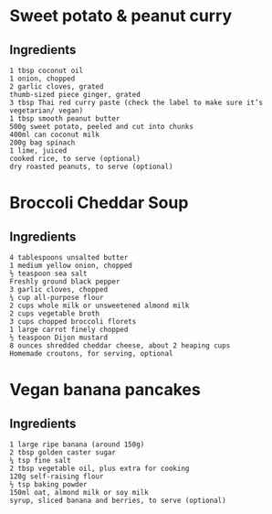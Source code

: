 # Sweet potato & peanut curry

## Ingredients
    1 tbsp coconut oil
    1 onion, chopped
    2 garlic cloves, grated
    thumb-sized piece ginger, grated
    3 tbsp Thai red curry paste (check the label to make sure it’s vegetarian/ vegan)
    1 tbsp smooth peanut butter
    500g sweet potato, peeled and cut into chunks
    400ml can coconut milk
    200g bag spinach
    1 lime, juiced
    cooked rice, to serve (optional)
    dry roasted peanuts, to serve (optional)

# Broccoli Cheddar Soup

## Ingredients
    4 tablespoons unsalted butter
    1 medium yellow onion, chopped
    ½ teaspoon sea salt
    Freshly ground black pepper
    3 garlic cloves, chopped
    ¼ cup all-purpose flour
    2 cups whole milk or unsweetened almond milk
    2 cups vegetable broth
    3 cups chopped broccoli florets
    1 large carrot finely chopped
    ½ teaspoon Dijon mustard
    8 ounces shredded cheddar cheese, about 2 heaping cups
    Homemade croutons, for serving, optional

# Vegan banana pancakes

## Ingredients
    1 large ripe banana (around 150g)
    2 tbsp golden caster sugar
    ¼ tsp fine salt
    2 tbsp vegetable oil, plus extra for cooking
    120g self-raising flour
    ½ tsp baking powder
    150ml oat, almond milk or soy milk
    syrup, sliced banana and berries, to serve (optional)